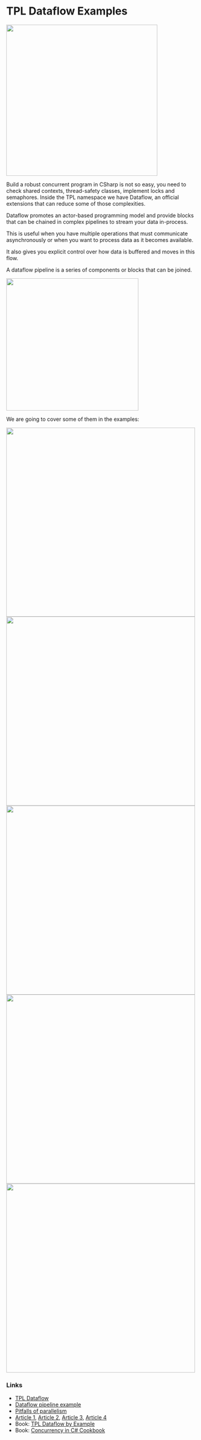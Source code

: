 # TPL Dataflow Examples

<img src="https://user-images.githubusercontent.com/86239515/194308617-5c2b0c70-5077-4547-947f-1a83bfc98db6.png" width="400">

Build a robust concurrent program in CSharp is not so easy, you need to check shared contexts, 
thread-safety classes, implement locks and semaphores.
Inside the TPL namespace we have Dataflow, an official extensions that can reduce some of those 
complexities. 

Dataflow promotes an actor-based programming model and provide blocks that can be chained in complex 
pipelines to stream your data in-process.

This is useful when you have multiple operations that must communicate asynchronously 
or when you want to process data as it becomes available.

It also gives you explicit control over how data is buffered and moves in this flow.

A dataflow pipeline is a series of components or blocks that can be joined.

<img src="https://user-images.githubusercontent.com/86239515/194308153-dfd66a99-e9e9-45e5-bc3a-2fb0daf355ab.png" width="350">

We are going to cover some of them in the examples:

<img src="https://user-images.githubusercontent.com/86239515/194307632-1eb81779-7593-46b5-a873-1d225db5a11d.png" width="500">
<img src="https://user-images.githubusercontent.com/86239515/194307662-6eb8d4a7-c950-4d7a-aa93-8342fa87d111.png" width="500">
<img src="https://user-images.githubusercontent.com/86239515/194307647-86e68d8f-ddc8-4b38-87f4-062355a699e8.png" width="500">
<img src="https://user-images.githubusercontent.com/86239515/194307593-08ed96f4-7fe5-4211-8ea8-9f423ae2d3f5.png" width="500">
<img src="https://user-images.githubusercontent.com/86239515/194307575-35903ee4-28b3-4875-9db0-865984842933.png" width="500">

### Links
- [TPL Dataflow](https://learn.microsoft.com/en-us/dotnet/standard/parallel-programming/dataflow-task-parallel-library)
- [Dataflow pipeline example](https://learn.microsoft.com/en-us/dotnet/standard/parallel-programming/walkthrough-creating-a-dataflow-pipeline?source=recommendations)
- [Pitfalls of parallelism](https://learn.microsoft.com/en-us/dotnet/standard/parallel-programming/potential-pitfalls-in-data-and-task-parallelism)
- [Article 1](https://michaelscodingspot.com/pipeline-pattern-tpl-dataflow), 
  [Article 2](https://hamidmosalla.com/2018/08/04/what-is-tpl-dataflow-in-net-and-when-should-we-use-it),
  [Article 3](https://jack-vanlightly.com/blog/2018/4/18/processing-pipelines-series-tpl-dataflow),
  [Article 4](https://blog.wedport.co.uk/2020/06/22/data-processing-pipelines-with-tpl-dataflow-in-c-net-core)
- Book: [TPL Dataflow by Example](https://www.amazon.com/TPL-Dataflow-Example-Reactive-Programming/dp/1499149352)
- Book: [Concurrency in C# Cookbook](https://www.amazon.com/Concurrency-Cookbook-Asynchronous-Multithreaded-Programming/dp/149205450X)
